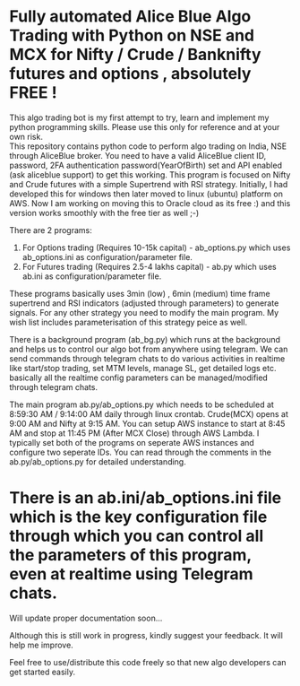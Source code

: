 # Fully automated Alice Blue Algo Trading with Python on NSE and MCX for Nifty / Crude / Banknifty futures and options , absolutely FREE !
This algo trading bot is my first attempt to try, learn and implement my python programming skills. Please use this only for reference and at your own risk.  
This repository contains python code to perform algo trading on India, NSE through AliceBlue broker. 
You need to have a valid AliceBlue client ID, password, 2FA authentication password(YearOfBirth) set and API enabled (ask aliceblue support) to get this working.
This program is focused on Nifty and Crude futures with a simple Supertrend with RSI strategy.
Initially, I had developed this for windows then later moved to linux (ubuntu) platform on AWS. Now I am working on moving this to Oracle cloud as its free :) and this version works smoothly with the free tier as well ;-) 

There are 2 programs: 
1. For Options trading (Requires 10-15k capital) - ab_options.py which uses ab_options.ini as configuration/parameter file.
2. For Futures trading (Requires 2.5-4 lakhs capital) - ab.py which uses ab.ini as configuration/parameter file.

These programs basically uses 3min (low) , 6min (medium) time frame supertrend and RSI indicators (adjusted through parameters) to generate signals. For any other strategy you need to modify the main program. My wish list includes parameterisation of this strategy peice as well. 

There is a background program (ab_bg.py) which runs at the background and helps us to control our algo bot from anywhere using telegram. 
We can send commands through telegram chats to do various activities in realtime like start/stop trading, set MTM levels, manage SL, get detailed logs etc. 
basically all the realtime config parameters can be managed/modified through telegram chats.    

The main program ab.py/ab_options.py which needs to be scheduled at 8:59:30 AM / 9:14:00 AM daily through linux crontab. 
Crude(MCX) opens at 9:00 AM and Nifty at 9:15 AM.
You can setup AWS instance to start at 8:45 AM and stop at 11:45 PM (After MCX Close) through AWS Lambda. 
I typically set both of the programs on seperate AWS instances and configure two seperate IDs. 
You can read through the comments in the ab.py/ab_options.py for detailed understanding. 
# There is an ab.ini/ab_options.ini file which is the key configuration file through which you can control all the parameters of this program, even at realtime using Telegram chats. 
Will update proper documentation soon...

Although this is still work in progress, kindly suggest your feedback. It will help me improve.

Feel free to use/distribute this code freely so that new algo developers can get started easily.  
